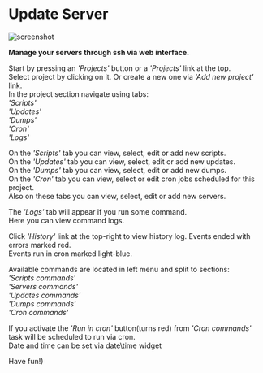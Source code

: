 # Update Server

![screenshot](https://user-images.githubusercontent.com/18072680/45957279-56581d80-c01d-11e8-9e00-ca54af573ed2.png)

<p><strong>Manage your servers through ssh via web interface.</strong></p>
<p>
    Start by pressing an <i>'Projects'</i> button or a <i>'Projects'</i> link at the top.<br>
    Select project by clicking on it. Or create a new one via <i>'Add new project'</i> link.<br>
    In the project section navigate using tabs: <br>
        <i>'Scripts'</i><br>
        <i>'Updates'</i><br>
        <i>'Dumps'</i><br>
        <i>'Cron'</i><br>
        <i>'Logs'</i><br>
</p>
<p>
    On the <i>'Scripts'</i> tab you can view, select, edit or add new scripts.<br>
    On the <i>'Updates'</i> tab you can view, select, edit or add new updates.<br>
    On the <i>'Dumps'</i> tab you can view, select, edit or add new dumps.<br>
    On the <i>'Cron'</i> tab you can view, select or edit cron jobs scheduled for this project.<br>
    Also on these tabs you can view, select, edit or add new servers.<br>
</p>
<p>
    The <i>'Logs'</i> tab will appear if you run some command.<br>
    Here you can view command logs.<br>
</p>
<p>
    Click <i>'History'</i> link at the top-right to view history log. Events ended with errors marked red.<br>
    Events run in cron marked light-blue.
</p>
<p>
    Available commands are located in left menu and split to sections:<br>
    <i>'Scripts commands'</i><br>
    <i>'Servers commands'</i><br>
    <i>'Updates commands'</i><br>
    <i>'Dumps commands'</i><br>
    <i>'Cron commands'</i><br>
</p>
<p>
    If you activate the <i>'Run in cron'</i> button(turns red) from <i>'Cron commands'</i><br>
    task will be scheduled to run via cron.<br>
    Date and time can be set via date\time widget
</p>
<p>Have fun!)</p>